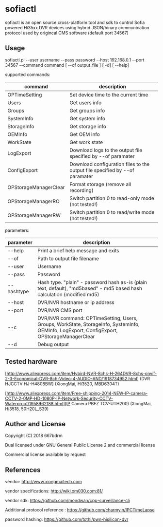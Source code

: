 # sofiactl

sofiactl is an open source cross-platform tool and sdk to control Sofia powered Hi35xx DVR devices 
using hybrid JSON/binary communication protocol used by origincal CMS software (default port 34567)


## Usage

sofiactl.pl --user username --pass password --host 192.168.0.1 --port 34567 --command command [ --of output_file ] [ -d] [ --help]

supported commands:

|command | description |
|--|--|
OPTimeSetting | Set device time to the current time
Users | Get users info
Groups | Get groups info
SystemInfo | Get system info
StorageInfo | Get storage info
OEMInfo | Get OEM info
WorkState | Get work state
LogExport | Download logs to the output file specified by --of paramater
ConfigExport | Download configuration files to the output file specified by --of paramater
OPStorageManagerClear | Format storage (remove all recording)
OPStorageManagerRO | Switch partition 0 to read-only mode (not tested!)
OPStorageManagerRW | Switch partition 0 to read/write mode (not tested!)

parameters:

|parameter | description |
|--|--|
--help | Print a brief help message and exits
--of | Path to output file filename
--user | Username
--pass | Password
--hashtype | Hash type. "plain" - password hash as-is (plain text, default), "md5based" - md5 based hash calculation (modified md5)
--host | DVR/NVR hostname or ip address
--port | DVR/NVR CMS port
--c | DVR/NVR command: OPTimeSetting, Users, Groups, WorkState, StorageInfo, SystemInfo, OEMInfo, LogExport, ConfigExport, OPStorageManagerClear
--d | Debug output


## Tested hardware

[http://www.aliexpress.com/item/Hybird-NVR-8chs-H-264DVR-8chs-onvif-2-3-Economical-DVR-8ch-Video-4-AUDIO-AND/1918734952.html] (DVR HJCCTV HJ-H4808BW) (XiongMai, Hi3520, MBD6304T)

[http://www.aliexpress.com/item/Free-shipping-2014-NEW-IP-camera-CCTV-2-0MP-HD-1080P-IP-Network-Security-CCTV-Waterproof/1958962188.html](IP Camera PBFZ TCV-UTH200) (XiongMai, Hi3518, 50H20L_S39)

## Author and License

Copyright (C) 2018 667bdrm

Dual licensed under GNU General Public License 2 and commercial license

Commercial license available by request

## References

vendor: http://www.xiongmaitech.com

vendor specifications: http://wiki.xm030.com:81/

vendor sdk: https://github.com/mondwan/cpp-surveillance-cli

Additional protocol reference : https://github.com/charmyin/IPCTimeLapse

password hashing: https://github.com/tothi/pwn-hisilicon-dvr
